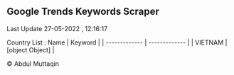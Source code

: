

## Google Trends Keywords Scraper 
 
Last Update 27-05-2022 , 12:16:17

Country List :
 Name  | Keyword |
| ------------- | ------------- |
| VIETNAM | [object Object] |



© Abdul Muttaqin 
